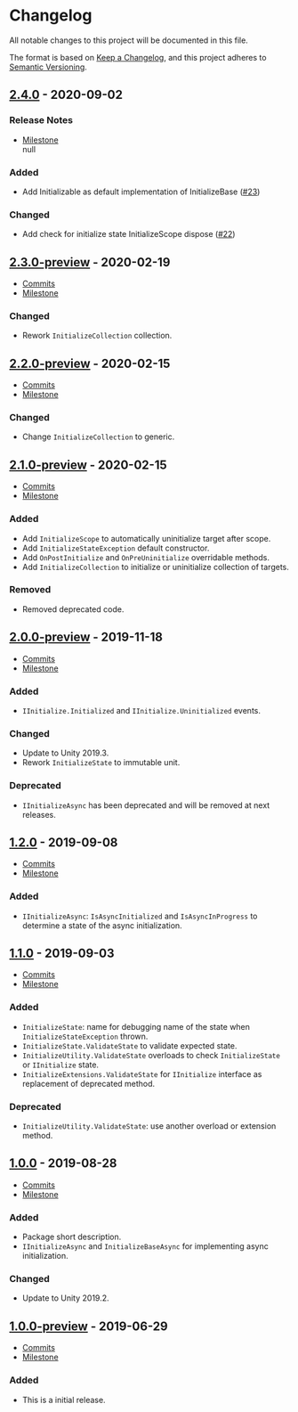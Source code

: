 # Changelog

All notable changes to this project will be documented in this file.

The format is based on [Keep a Changelog](https://keepachangelog.com/en/1.0.0/),
and this project adheres to [Semantic Versioning](https://semver.org/spec/v2.0.0.html).

## [2.4.0](https://github.com/unity-game-framework/ugf-initialize/releases/tag/2.4.0) - 2020-09-02  

### Release Notes

- [Milestone](https://github.com/unity-game-framework/ugf-initialize/milestone/9?closed=1)  
    null

### Added

- Add Initializable as default implementation of InitializeBase ([#23](https://github.com/unity-game-framework/ugf-initialize/pull/23))  

### Changed

- Add check for initialize state InitializeScope dispose ([#22](https://github.com/unity-game-framework/ugf-initialize/pull/22))

## [2.3.0-preview](https://github.com/unity-game-framework/ugf-initialize/releases/tag/2.3.0-preview) - 2020-02-19  

- [Commits](https://github.com/unity-game-framework/ugf-initialize/compare/2.2.0-preview...2.3.0-preview)
- [Milestone](https://github.com/unity-game-framework/ugf-initialize/milestone/8?closed=1)

### Changed
- Rework `InitializeCollection` collection.

## [2.2.0-preview](https://github.com/unity-game-framework/ugf-initialize/releases/tag/2.2.0-preview) - 2020-02-15  

- [Commits](https://github.com/unity-game-framework/ugf-initialize/compare/2.1.0-preview...2.2.0-preview)
- [Milestone](https://github.com/unity-game-framework/ugf-initialize/milestone/7?closed=1)

### Changed
- Change `InitializeCollection` to generic.

## [2.1.0-preview](https://github.com/unity-game-framework/ugf-initialize/releases/tag/2.1.0-preview) - 2020-02-15  

- [Commits](https://github.com/unity-game-framework/ugf-initialize/compare/2.0.0-preview...2.1.0-preview)
- [Milestone](https://github.com/unity-game-framework/ugf-initialize/milestone/6?closed=1)

### Added
- Add `InitializeScope` to automatically uninitialize target after scope.
- Add `InitializeStateException` default constructor.
- Add `OnPostInitialize` and `OnPreUninitialize` overridable methods.
- Add `InitializeCollection` to initialize or uninitialize collection of targets.

### Removed
- Removed deprecated code.

## [2.0.0-preview](https://github.com/unity-game-framework/ugf-initialize/releases/tag/2.0.0-preview) - 2019-11-18  

- [Commits](https://github.com/unity-game-framework/ugf-initialize/compare/1.2.0...2.0.0-preview)
- [Milestone](https://github.com/unity-game-framework/ugf-initialize/milestone/5?closed=1)

### Added
- `IInitialize.Initialized` and `IInitialize.Uninitialized` events.

### Changed
- Update to Unity 2019.3.
- Rework `InitializeState` to immutable unit.

### Deprecated
- `IInitializeAsync` has been deprecated and will be removed at next releases.

## [1.2.0](https://github.com/unity-game-framework/ugf-initialize/releases/tag/1.2.0) - 2019-09-08  

- [Commits](https://github.com/unity-game-framework/ugf-initialize/compare/1.1.0...1.2.0)
- [Milestone](https://github.com/unity-game-framework/ugf-initialize/milestone/4?closed=1)

### Added
- `IInitializeAsync`: `IsAsyncInitialized` and `IsAsyncInProgress` to determine a state of the async initialization.

## [1.1.0](https://github.com/unity-game-framework/ugf-initialize/releases/tag/1.1.0) - 2019-09-03  

- [Commits](https://github.com/unity-game-framework/ugf-initialize/compare/1.0.0...1.1.0)
- [Milestone](https://github.com/unity-game-framework/ugf-initialize/milestone/3?closed=1)

### Added
- `InitializeState`: name for debugging name of the state when `InitializeStateException` thrown.
- `InitializeState.ValidateState` to validate expected state.
- `InitializeUtility.ValidateState` overloads to check `InitializeState` or `IInitialize` state.
- `InitializeExtensions.ValidateState` for `IInitialize` interface as replacement of deprecated method.

### Deprecated
- `InitializeUtility.ValidateState`: use another overload or extension method.

## [1.0.0](https://github.com/unity-game-framework/ugf-initialize/releases/tag/1.0.0) - 2019-08-28  

- [Commits](https://github.com/unity-game-framework/ugf-initialize/compare/1.0.0-preview...1.0.0)
- [Milestone](https://github.com/unity-game-framework/ugf-initialize/milestone/2?closed=1)

### Added
- Package short description.
- `IInitializeAsync` and `InitializeBaseAsync` for implementing async initialization.

### Changed
- Update to Unity 2019.2.

## [1.0.0-preview](https://github.com/unity-game-framework/ugf-initialize/releases/tag/1.0.0-preview) - 2019-06-29  

- [Commits](https://github.com/unity-game-framework/ugf-initialize/compare/28d71db...1.0.0-preview)
- [Milestone](https://github.com/unity-game-framework/ugf-initialize/milestone/1?closed=1)

### Added
- This is a initial release.


